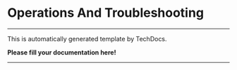 # Operations And Troubleshooting

---

This is automatically generated template by TechDocs.

**Please fill your documentation here!**

---
